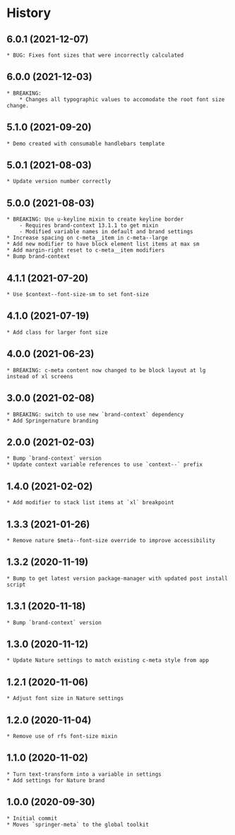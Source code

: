 # History

## 6.0.1 (2021-12-07)
    * BUG: Fixes font sizes that were incorrectly calculated

## 6.0.0 (2021-12-03)
    * BREAKING:
        * Changes all typographic values to accomodate the root font size change.

## 5.1.0 (2021-09-20)
    * Demo created with consumable handlebars template

## 5.0.1 (2021-08-03)
    * Update version number correctly

## 5.0.0 (2021-08-03)
    * BREAKING: Use u-keyline mixin to create keyline border
        - Requires brand-context 13.1.1 to get mixin
        - Modified variable names in default and brand settings
    * Increase spacing on c-meta__item in c-meta--large
    * Add new modifier to have block element list items at max sm
    * Add margin-right reset to c-meta__item modifiers
    * Bump brand-context

## 4.1.1 (2021-07-20)
    * Use $context--font-size-sm to set font-size

## 4.1.0 (2021-07-19)
    * Add class for larger font size

## 4.0.0 (2021-06-23)
    * BREAKING: c-meta content now changed to be block layout at lg instead of xl screens

## 3.0.0 (2021-02-08)
    * BREAKING: switch to use new `brand-context` dependency
    * Add Springernature branding

## 2.0.0 (2021-02-03)
    * Bump `brand-context` version
    * Update context variable references to use `context--` prefix

## 1.4.0 (2021-02-02)
    * Add modifier to stack list items at `xl` breakpoint

## 1.3.3 (2021-01-26)
    * Remove nature $meta--font-size override to improve accessibility

## 1.3.2 (2020-11-19)
    * Bump to get latest version package-manager with updated post install script

## 1.3.1 (2020-11-18)
    * Bump `brand-context` version

## 1.3.0 (2020-11-12)
    * Update Nature settings to match existing c-meta style from app

## 1.2.1 (2020-11-06)
    * Adjust font size in Nature settings

## 1.2.0 (2020-11-04)
    * Remove use of rfs font-size mixin

## 1.1.0 (2020-11-02)
    * Turn text-transform into a variable in settings
    * Add settings for Nature brand

## 1.0.0 (2020-09-30)
    * Initial commit
	* Moves `springer-meta` to the global toolkit
